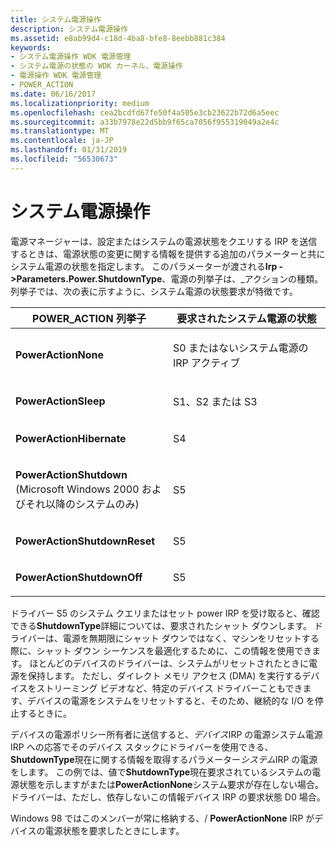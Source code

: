 ```yaml
---
title: システム電源操作
description: システム電源操作
ms.assetid: e8ab99d4-c18d-4ba8-bfe8-8eebb881c384
keywords:
- システム電源操作 WDK 電源管理
- システム電源の状態の WDK カーネル、電源操作
- 電源操作 WDK 電源管理
- POWER_ACTION
ms.date: 06/16/2017
ms.localizationpriority: medium
ms.openlocfilehash: cea2bcdfd67fe50f4a505e3cb23622b72d6a5eec
ms.sourcegitcommit: a33b7978e22d5bb9f65ca7056f955319049a2e4c
ms.translationtype: MT
ms.contentlocale: ja-JP
ms.lasthandoff: 01/31/2019
ms.locfileid: "56530673"
---
```

# <a name="system-power-actions"></a>システム電源操作





電源マネージャーは、設定またはシステムの電源状態をクエリする IRP を送信するときは、電源状態の変更に関する情報を提供する追加のパラメーターと共にシステム電源の状態を指定します。 このパラメーターが渡される**Irp -&gt;Parameters.Power.ShutdownType**、電源の列挙子は、\_アクションの種類。 列挙子では、次の表に示すように、システム電源の状態要求が特徴です。

<table>
<colgroup>
<col width="50%" />
<col width="50%" />
</colgroup>
<thead>
<tr class="header">
<th>POWER_ACTION 列挙子</th>
<th>要求されたシステム電源の状態</th>
</tr>
</thead>
<tbody>
<tr class="odd">
<td><p><strong>PowerActionNone</strong></p></td>
<td><p>S0 またはないシステム電源の IRP アクティブ</p></td>
</tr>
<tr class="even">
<td><p><strong>PowerActionSleep</strong></p></td>
<td><p>S1、S2 または S3</p></td>
</tr>
<tr class="odd">
<td><p><strong>PowerActionHibernate</strong></p></td>
<td><p>S4</p></td>
</tr>
<tr class="even">
<td><p><strong>PowerActionShutdown</strong> (Microsoft Windows 2000 およびそれ以降のシステムのみ)</p></td>
<td><p>S5</p></td>
</tr>
<tr class="odd">
<td><p><strong>PowerActionShutdownReset</strong></p></td>
<td><p>S5</p></td>
</tr>
<tr class="even">
<td><p><strong>PowerActionShutdownOff</strong></p></td>
<td><p>S5</p></td>
</tr>
</tbody>
</table>

 

ドライバー S5 のシステム クエリまたはセット power IRP を受け取ると、確認できる**ShutdownType**詳細については、要求されたシャット ダウンします。 ドライバーは、電源を無期限にシャット ダウンではなく、マシンをリセットする際に、シャット ダウン シーケンスを最適化するために、この情報を使用できます。 ほとんどのデバイスのドライバーは、システムがリセットされたときに電源を保持します。 ただし、ダイレクト メモリ アクセス (DMA) を実行するデバイスをストリーミング ビデオなど、特定のデバイス ドライバーこともできます、デバイスの電源をシステムをリセットすると、そのため、継続的な I/O を停止するときに。

デバイスの電源ポリシー所有者に送信すると、*デバイス*IRP の電源システム電源 IRP への応答でそのデバイス スタックにドライバーを使用できる、 **ShutdownType**現在に関する情報を取得するパラメーター*システム*IRP の電源をします。 この例では、値で**ShutdownType**現在要求されているシステムの電源状態を示しますがまたは**PowerActionNone**システム要求が存在しない場合。 ドライバーは、ただし、依存しないこの情報デバイス IRP の要求状態 D0 場合。

Windows 98 ではこのメンバーが常に格納する、/ **PowerActionNone** IRP がデバイスの電源状態を要求したときにします。

 

 




